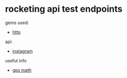 # rocketing api test endpoints

gems used:
* [http](https://github.com/httprb/http)

api:
* [instagram](https://www.instagram.com/developer/endpoints/)

useful info
* [gps math](http://www.movable-type.co.uk/scripts/latlong.html)
